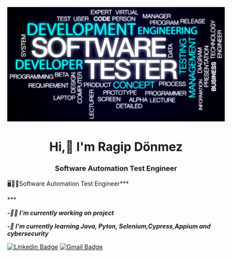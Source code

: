 <img src="https://github.com/ragip2501/ragip2501/blob/main/banner..png?raw=true">

<h1 align="center">Hi,👋 I'm Ragip Dönmez</h1>

<h3 align="center">Software Automation Test Engineer</h1>

***<p align="justify">***🖥️📱🐞Software Automation Test Engineer***</p>***

***-👨‍💻 I'm currently working on project***

***-📖 I'm currently learning Java, Pyton, Selenium,Cypress,Appium and cybersecurity***

[![Linkedin Badge](https://img.shields.io/badge/-RagipDönmez-blue?style=flat-square&logo=Linkedin&logoColor=white&link=https://https://www.linkedin.com/in/ragip-dönmez-/)](https://www.linkedin.com/in/ragip-dönmez-/) [![Gmail Badge](https://img.shields.io/badge/-ragip2501@gmail.com-d14836?style=flat-square&logo=Gmail&logoColor=white&link=mailto:ragip2501@gmail.com)](mailto:ragip2501@gmail.com)


